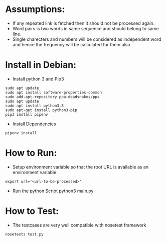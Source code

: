 # Assumptions:
* If any repeated link is fetched then it should not be processed again.
* Word pairs is two words in same sequence and should belong to same line.
* Single charecters and numbers will be considered as independent word and
hence the frequency will be calculated for them also

# Install in Debian:
* Install python 3 and Pip3
```
sudo apt update
sudo apt install software-properties-common
sudo add-apt-repository ppa:deadsnakes/ppa
sudo apt update
sudo apt install python3.8
sudo apt-get install python3-pip
pip3 install pipenv
```
* Install Dependencies
```
pipenv install
```
# How to Run:
* Setup environment variable so that the root URL is available as an environment variable:
```
export url='<url-to-be-processed>'
```
* Run the python Script
python3 main.py

# How to Test:
* The testcases are very well compatible with nosetest framework
```
nosetests test.py
```
